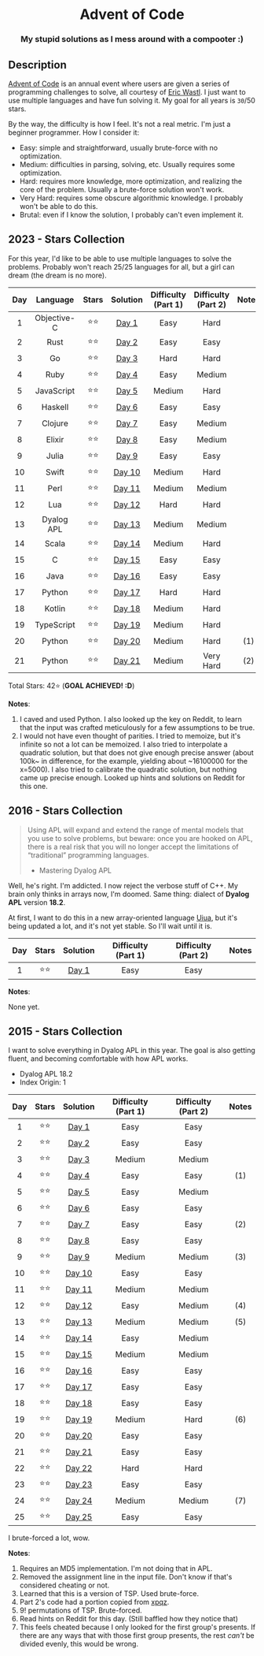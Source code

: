 <div align="center">

# Advent of Code

### My stupid solutions as I mess around with a compooter :)

</div>

## Description

[Advent of Code](https://adventofcode.com) is an annual event where users are given a series of programming challenges to solve, all courtesy of [Eric Wastl](http://was.tl/). I just want to use multiple languages and have fun solving it. My goal for all years is `30`/50 stars.

By the way, the difficulty is how I feel. It's not a real metric. I'm just a beginner programmer. How I consider it:

- Easy: simple and straightforward, usually brute-force with no optimization.
- Medium: difficulties in parsing, solving, etc. Usually requires some optimization.
- Hard: requires more knowledge, more optimization, and realizing the core of the problem. Usually a brute-force solution won't work.
- Very Hard: requires some obscure algorithmic knowledge. I probably won't be able to do this.
- Brutal: even if I know the solution, I probably can't even implement it.

## 2023 - Stars Collection

For this year, I'd like to be able to use multiple languages to solve the problems. Probably won't reach 25/25 languages for all, but a girl can dream (the dream is no more).

| Day |  Language   | Stars  |         Solution         | Difficulty (Part 1) | Difficulty (Part 2) | Notes |
| :-: | :---------: | :----: | :----------------------: | :-----------------: | :-----------------: | :---: |
|  1  | Objective-C | ⭐️⭐️ |  [Day 1](./2023/day-1/)  |        Easy         |        Hard         |       |
|  2  |    Rust     | ⭐️⭐️ |  [Day 2](./2023/day-2/)  |        Easy         |        Easy         |       |
|  3  |     Go      | ⭐️⭐️ |  [Day 3](./2023/day-3/)  |        Hard         |        Hard         |       |
|  4  |    Ruby     | ⭐️⭐️ |  [Day 4](./2023/day-4/)  |        Easy         |       Medium        |       |
|  5  | JavaScript  | ⭐️⭐️ |  [Day 5](./2023/day-5/)  |       Medium        |        Hard         |       |
|  6  |   Haskell   | ⭐️⭐️ |  [Day 6](./2023/day-6/)  |        Easy         |        Easy         |       |
|  7  |   Clojure   | ⭐️⭐️ |  [Day 7](./2023/day-7/)  |        Easy         |       Medium        |       |
|  8  |   Elixir    | ⭐️⭐️ |  [Day 8](./2023/day-8/)  |        Easy         |       Medium        |       |
|  9  |    Julia    | ⭐️⭐️ |  [Day 9](./2023/day-9/)  |        Easy         |        Easy         |       |
| 10  |    Swift    | ⭐️⭐️ | [Day 10](./2023/day-10/) |       Medium        |        Hard         |       |
| 11  |    Perl     | ⭐️⭐️ | [Day 11](./2023/day-11/) |       Medium        |       Medium        |       |
| 12  |     Lua     | ⭐️⭐️ | [Day 12](./2023/day-12/) |        Hard         |        Hard         |       |
| 13  | Dyalog APL  | ⭐️⭐️ | [Day 13](./2023/day-13/) |       Medium        |       Medium        |       |
| 14  |    Scala    | ⭐️⭐️ | [Day 14](./2023/day-14/) |       Medium        |        Hard         |       |
| 15  |      C      | ⭐️⭐️ | [Day 15](./2023/day-15/) |        Easy         |        Easy         |       |
| 16  |    Java     | ⭐️⭐️ | [Day 16](./2023/day-16/) |        Easy         |        Easy         |       |
| 17  |   Python    | ⭐️⭐️ | [Day 17](./2023/day-17/) |        Hard         |        Hard         |       |
| 18  |   Kotlin    | ⭐️⭐️ | [Day 18](./2023/day-18/) |       Medium        |        Hard         |       |
| 19  | TypeScript  | ⭐️⭐️ | [Day 19](./2023/day-19/) |       Medium        |        Hard         |       |
| 20  |   Python    | ⭐️⭐️ | [Day 20](./2023/day-20/) |       Medium        |        Hard         |  (1)  |
| 21  |   Python    | ⭐️⭐️ | [Day 21](./2023/day-21/) |       Medium        |      Very Hard      |  (2)  |

Total Stars: 42⭐️ (**GOAL ACHIEVED! :D**)

**Notes**:

1. I caved and used Python. I also looked up the key on Reddit, to learn that the input was crafted meticulously for a few assumptions to be true.
2. I would not have even thought of parities. I tried to memoize, but it's infinite so not a lot can be memoized. I also tried to interpolate a quadratic solution, but that does not give enough precise answer (about 100k~ in difference, for the example, yielding about ~16100000 for the x=5000). I also tried to calibrate the quadratic solution, but nothing came up precise enough. Looked up hints and solutions on Reddit for this one.

## 2016 - Stars Collection

> Using APL will expand and extend the range of mental models that you use to solve problems, but beware: once you are hooked on APL, there is a real risk that you will no longer accept the limitations of “traditional” programming languages.
>
> - Mastering Dyalog APL

Well, he's right. I'm addicted. I now reject the verbose stuff of C++. My brain only thinks in arrays now, I'm doomed. Same thing: dialect of **Dyalog APL** version **18.2**.

At first, I want to do this in a new array-oriented language [Uiua](https://uiua.org), but it's being updated a lot, and it's not yet stable. So I'll wait until it is.

| Day | Stars  |         Solution         | Difficulty (Part 1) | Difficulty (Part 2) | Notes |
| :-: | :----: | :----------------------: | :-----------------: | :-----------------: | :---: |
|  1  | ⭐️⭐️ | [Day 1](./2016/day1.apl) |        Easy         |        Easy         |       |

**Notes**:

None yet.

## 2015 - Stars Collection

I want to solve everything in Dyalog APL in this year. The goal is also getting fluent, and becoming comfortable with how APL works.

- Dyalog APL 18.2
- Index Origin: 1

| Day | Stars  |          Solution          | Difficulty (Part 1) | Difficulty (Part 2) | Notes |
| :-: | :----: | :------------------------: | :-----------------: | :-----------------: | :---: |
|  1  | ⭐️⭐️ |  [Day 1](./2015/day1.apl)  |        Easy         |        Easy         |       |
|  2  | ⭐️⭐️ |  [Day 2](./2015/day2.apl)  |        Easy         |        Easy         |       |
|  3  | ⭐️⭐️ |  [Day 3](./2015/day3.apl)  |       Medium        |       Medium        |       |
|  4  | ⭐️⭐️ |  [Day 4](./2015/day4.py)   |        Easy         |        Easy         |  (1)  |
|  5  | ⭐️⭐️ |  [Day 5](./2015/day5.apl)  |        Easy         |       Medium        |       |
|  6  | ⭐️⭐️ |  [Day 6](./2015/day6.apl)  |        Easy         |        Easy         |       |
|  7  | ⭐️⭐️ |  [Day 7](./2015/day7.apl)  |        Easy         |        Easy         |  (2)  |
|  8  | ⭐️⭐️ |  [Day 8](./2015/day8.apl)  |        Easy         |        Easy         |       |
|  9  | ⭐️⭐️ |  [Day 9](./2015/day9.apl)  |       Medium        |       Medium        |  (3)  |
| 10  | ⭐️⭐️ | [Day 10](./2015/day10.apl) |        Easy         |        Easy         |       |
| 11  | ⭐️⭐️ | [Day 11](./2015/day11.apl) |       Medium        |       Medium        |       |
| 12  | ⭐️⭐️ | [Day 12](./2015/day12.apl) |        Easy         |       Medium        |  (4)  |
| 13  | ⭐️⭐️ | [Day 13](./2015/day13.apl) |       Medium        |       Medium        |  (5)  |
| 14  | ⭐️⭐️ | [Day 14](./2015/day14.apl) |        Easy         |       Medium        |       |
| 15  | ⭐️⭐️ | [Day 15](./2015/day15.apl) |       Medium        |       Medium        |       |
| 16  | ⭐️⭐️ | [Day 16](./2015/day16.apl) |        Easy         |        Easy         |       |
| 17  | ⭐️⭐️ | [Day 17](./2015/day17.apl) |        Easy         |        Easy         |       |
| 18  | ⭐️⭐️ | [Day 18](./2015/day18.apl) |        Easy         |        Easy         |       |
| 19  | ⭐️⭐️ | [Day 19](./2015/day19.apl) |       Medium        |        Hard         |  (6)  |
| 20  | ⭐️⭐️ | [Day 20](./2015/day20.apl) |        Easy         |        Easy         |       |
| 21  | ⭐️⭐️ | [Day 21](./2015/day21.apl) |        Easy         |        Easy         |       |
| 22  | ⭐️⭐️ | [Day 22](./2015/day22.apl) |        Hard         |        Hard         |       |
| 23  | ⭐️⭐️ | [Day 23](./2015/day23.apl) |        Easy         |        Easy         |       |
| 24  | ⭐️⭐️ | [Day 24](./2015/day24.apl) |       Medium        |       Medium        |  (7)  |
| 25  | ⭐️⭐️ | [Day 25](./2015/day25.apl) |        Easy         |        Easy         |       |

I brute-forced a lot, wow.

**Notes**:

1. Requires an MD5 implementation. I'm not doing that in APL.
2. Removed the assignment line in the input file. Don't know if that's considered cheating or not.
3. Learned that this is a version of TSP. Used brute-force.
4. Part 2's code had a portion copied from [xpqz](https://xpqz.github.io/learnapl/io.html#reading-json-json).
5. 9! permutations of TSP. Brute-forced.
6. Read hints on Reddit for this day. (Still baffled how they notice that)
7. This feels cheated because I only looked for the first group's presents. If there are any ways that with those first group presents, the rest _can't_ be divided evenly, this would be wrong.
